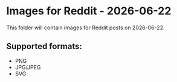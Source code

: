 # Images for Reddit - 2026-06-22

This folder will contain images for Reddit posts on 2026-06-22.

## Supported formats:
- PNG
- JPG/JPEG
- SVG
